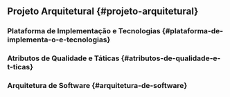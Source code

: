 ## Projeto Arquitetural {#projeto-arquitetural}

### Plataforma de Implementação e Tecnologias {#plataforma-de-implementa-o-e-tecnologias}

### Atributos de Qualidade e Táticas {#atributos-de-qualidade-e-t-ticas}

### Arquitetura de Software {#arquitetura-de-software}